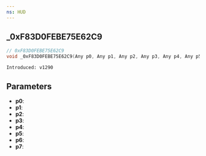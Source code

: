 ```yaml
---
ns: HUD
---
```

## _0xF83D0FEBE75E62C9

```c
// 0xF83D0FEBE75E62C9
void _0xF83D0FEBE75E62C9(Any p0, Any p1, Any p2, Any p3, Any p4, Any p5, Any p6, Any p7);
```

```
Introduced: v1290
```

## Parameters
* **p0**:
* **p1**:
* **p2**:
* **p3**:
* **p4**:
* **p5**:
* **p6**:
* **p7**:

